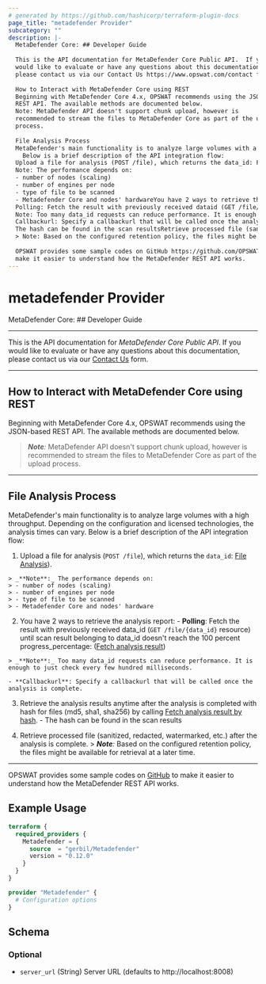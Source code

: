 ```yaml
---
# generated by https://github.com/hashicorp/terraform-plugin-docs
page_title: "metadefender Provider"
subcategory: ""
description: |-
  MetaDefender Core: ## Developer Guide
  
  This is the API documentation for MetaDefender Core Public API.  If you
  would like to evaluate or have any questions about this documentation,
  please contact us via our Contact Us https://www.opswat.com/contact form.
  
  How to Interact with MetaDefender Core using REST
  Beginning with MetaDefender Core 4.x, OPSWAT recommends using the JSON-based
  REST API. The available methods are documented below.
  Note: MetaDefender API doesn't support chunk upload, however is
  recommended to stream the files to MetaDefender Core as part of the upload
  process.
  
  File Analysis Process
  MetaDefender's main functionality is to analyze large volumes with a high throughput. Depending on the configuration and licensed technologies, the analysis times can vary.
    Below is a brief description of the API integration flow:
  Upload a file for analysis (POST /file), which returns the data_id: File Analysis).
  Note: The performance depends on:
  - number of nodes (scaling)
  - number of engines per node
  - type of file to be scanned
  - Metadefender Core and nodes' hardwareYou have 2 ways to retrieve the analysis report:
  Polling: Fetch the result with previously received dataid (GET /file/{data_id} resource) until scan result belonging to dataid doesn't reach the 100 percent progress_percentage: (Fetch analysis result)
  Note: Too many data_id requests can reduce performance. It is enough to just check every few hundred milliseconds.
  Callbackurl: Specify a callbackurl that will be called once the analysis is complete.Retrieve the analysis results anytime after the analysis is completed with hash for files (md5, sha1, sha256) by calling Fetch analysis result by hash.
  The hash can be found in the scan resultsRetrieve processed file (sanitized, redacted, watermarked, etc.) after the analysis is complete.
  > Note: Based on the configured retention policy, the files might be available for retrieval at a later time.
  
  OPSWAT provides some sample codes on GitHub https://github.com/OPSWAT to
  make it easier to understand how the MetaDefender REST API works.
---
```


# metadefender Provider

MetaDefender Core: ## Developer Guide

----

This is the API documentation for *MetaDefender Core Public API*.  If you
would like to evaluate or have any questions about this documentation,
please contact us via our [Contact Us](https://www.opswat.com/contact) form.

----

## How to Interact with MetaDefender Core using REST

Beginning with MetaDefender Core 4.x, OPSWAT recommends using the JSON-based
REST API. The available methods are documented below.

> _**Note**:_ MetaDefender API doesn't support chunk upload, however is
recommended to stream the files to MetaDefender Core as part of the upload
process. 

---

## File Analysis Process

  MetaDefender's main functionality is to analyze large volumes with a high throughput. Depending on the configuration and licensed technologies, the analysis times can vary. 
  Below is a brief description of the API integration flow:

  1. Upload a file for analysis (`POST /file`), which returns the `data_id`: [File Analysis](/mdcore/metadefender-core/ref#fileanalysispost)).
    
    > _**Note**:_ The performance depends on:
    > - number of nodes (scaling)
    > - number of engines per node
    > - type of file to be scanned
    > - Metadefender Core and nodes' hardware
  

  2. You have 2 ways to retrieve the analysis report: 
    - **Polling**: Fetch the result with previously received data_id (`GET /file/{data_id}` resource) until scan result belonging to data_id doesn't reach the 100 percent progress_percentage: ([Fetch analysis result](/mdcore/metadefender-core/ref#fileanalysisget))
  
    > _**Note**:_ Too many data_id requests can reduce performance. It is enough to just check every few hundred milliseconds.
    
    - **Callbackurl**: Specify a callbackurl that will be called once the analysis is complete. 

  3. Retrieve the analysis results anytime after the analysis is completed with hash for files (md5, sha1, sha256) by calling [Fetch analysis result by hash](/mdcore/metadefender-core/ref#hashget).
    - The hash can be found in the scan results

  4. Retrieve processed file (sanitized, redacted, watermarked, etc.) after the analysis is complete. 
    > _**Note**:_ Based on the configured retention policy, the files might be available for retrieval at a later time. 

---

OPSWAT provides some sample codes on [GitHub](https://github.com/OPSWAT) to
make it easier to understand how the MetaDefender REST API works.

## Example Usage

```terraform
terraform {
  required_providers {
    Metadefender = {
      source  = "gerbil/Metadefender"
      version = "0.12.0"
    }
  }
}

provider "Metadefender" {
  # Configuration options
}
```

<!-- schema generated by tfplugindocs -->
## Schema

### Optional

- `server_url` (String) Server URL (defaults to http://localhost:8008)
